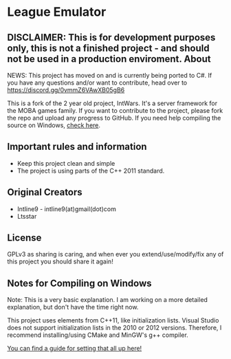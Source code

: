 **League Emulator**
==================

DISCLAIMER: This is for development purposes only, this is not a finished project - and should not be used in a production enviroment.
About
------
NEWS: This project has moved on and is currently being ported to C#.
If you have any questions and/or want to contribute, head over to https://discord.gg/0vmmZ6VAwXB05gB6

This is a fork of the 2 year old project, IntWars. It's a server framework for the MOBA games family.
If you want to contribute to the project, please fork the repo and upload any progress to GitHub.
If you need help compiling the source on Windows, [check here](http://leaguesandbox.com/forum/viewtopic.php?f=6&t=4).

Important rules and information
---------
* Keep this project clean and simple
* The project is using parts of the C++ 2011 standard.

Original Creators
-------
* Intline9 - intline9(at)gmail(dot)com
* Ltsstar


License
-------
GPLv3 as sharing is caring, and when ever you extend/use/modify/fix any of this project you should share it again!

Notes for Compiling on Windows
---------
Note: This is a very basic explanation. I am working on a more detailed explanation, but don't have the time right now.

This project uses elements from C++11, like initialization lists. Visual Studio does not support initialization lists in the 2010 or 2012 versions. Therefore, I recommend installing/using CMake and MinGW's g++ compiler.

[You can find a guide for setting that all up here!](http://leaguesandbox.com/forum/viewtopic.php?f=6&t=4)
